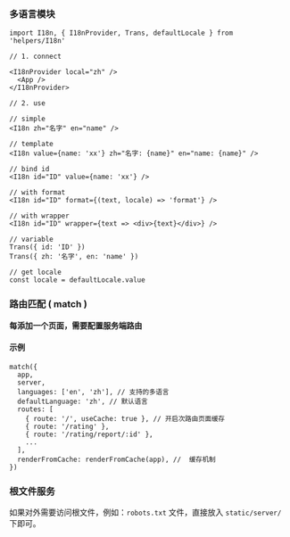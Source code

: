 ### 多语言模块

```
import I18n, { I18nProvider, Trans, defaultLocale } from 'helpers/I18n'

// 1. connect

<I18nProvider local="zh" />
  <App />
</I18nProvider>

// 2. use

// simple
<I18n zh="名字" en="name" />

// template
<I18n value={name: 'xx'} zh="名字: {name}" en="name: {name}" />

// bind id
<I18n id="ID" value={name: 'xx'} />

// with format
<I18n id="ID" format={(text, locale) => 'format'} />

// with wrapper
<I18n id="ID" wrapper={text => <div>{text}</div>} />

// variable
Trans({ id: 'ID' })
Trans({ zh: '名字', en: 'name' })

// get locale
const locale = defaultLocale.value
```

### 路由匹配 ( match )

**每添加一个页面，需要配置服务端路由**

#### 示例

```
match({
  app,
  server,
  languages: ['en', 'zh'], // 支持的多语言
  defaultLanguage: 'zh', // 默认语言
  routes: [
    { route: '/', useCache: true }, // 开启次路由页面缓存
    { route: '/rating' },
    { route: '/rating/report/:id' },
    ...
  ],
  renderFromCache: renderFromCache(app), //  缓存机制
})
```

### 根文件服务

如果对外需要访问根文件，例如：`robots.txt` 文件，直接放入 `static/server/` 下即可。

